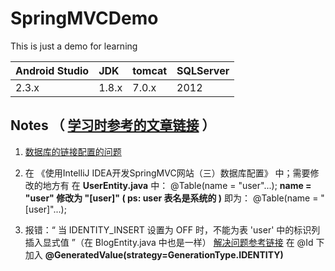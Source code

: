 # SpringMVCDemo

This is just a demo for learning

 Android Studio  |   JDK   |   tomcat   |   SQLServer   
:----------------|:--------|:-----------|:--------------
      2.3.x      |  1.8.x  |    7.0.x   |     2012




## Notes （ [学习时参考的文章链接](https://my.oschina.net/gaussik/blog?sort=time&temp=1512221097893) ）

1. [数据库的链接配置的问题](http://blog.csdn.net/qac_boy/article/details/75529153)

2. 在 《使用IntelliJ IDEA开发SpringMVC网站（三）数据库配置》 中；需要修改的地方有
在 **UserEntity.java** 中：
@Table(name = "user"...);
**name = "user" 修改为 "[user]" ( ps: user 表名是系统的 )**
即为： @Table(name = "[user]"...);

3. 报错：“ 当 IDENTITY_INSERT 设置为 OFF 时，不能为表 'user' 中的标识列插入显式值 ”（在 BlogEntity.java 中也是一样）
[解决问题参考链接](http://blog.csdn.net/itmyhome1990/article/details/7460378)
在 @Id 下
加入 **@GeneratedValue(strategy=GenerationType.IDENTITY)**
